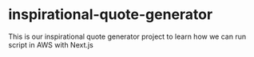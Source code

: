 # inspirational-quote-generator
This is our inspirational quote generator project to learn how we can run script in AWS with Next.js
